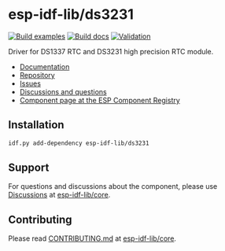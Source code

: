 # esp-idf-lib/ds3231

[![Build examples](https://github.com/esp-idf-lib/ds3231/actions/workflows//build.yml/badge.svg)](https://github.com/esp-idf-lib/ds3231/actions/workflows//build.yml)
[![Build docs](https://github.com/esp-idf-lib/ds3231/actions/workflows//build-docs.yml/badge.svg)](https://github.com/esp-idf-lib/ds3231/actions/workflows//build-docs.yml)
[![Validation](https://github.com/esp-idf-lib/ds3231/actions/workflows//validate-component.yml/badge.svg)](https://github.com/esp-idf-lib/ds3231/actions/workflows//validate-component.yml)

Driver for DS1337 RTC and DS3231 high precision RTC module.

* [Documentation](https://esp-idf-lib.github.io/ds3231/)
* [Repository](https://github.com/esp-idf-lib/ds3231)
* [Issues](https://github.com/esp-idf-lib/ds3231/issues)
* [Discussions and questions](https://github.com/esp-idf-lib/core/discussions)
* [Component page at the ESP Component Registry](https://components.espressif.com/components/esp-idf-lib/ds3231)

## Installation

```sh
idf.py add-dependency esp-idf-lib/ds3231
```

## Support

For questions and discussions about the component, please use
[Discussions](https://github.com/esp-idf-lib/core/discussions)
at [esp-idf-lib/core](https://github.com/esp-idf-lib/core).

## Contributing

Please read [CONTRIBUTING.md](https://github.com/esp-idf-lib/core/blob/main/CONTRIBUTING.md)
at [esp-idf-lib/core](https://github.com/esp-idf-lib/core).
